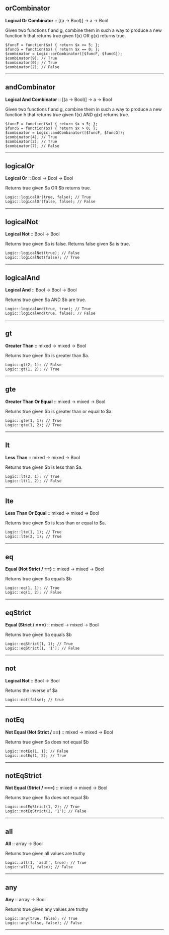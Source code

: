 ## orCombinator

__Logical Or Combinator__ :: [(a -> Bool)] -> a -> Bool

Given two functions f and g, combine them in such a way to produce a new
function h that returns true given f(x) OR g(x) returns true.

```
$funcF = function($x) { return $x >= 5; };
$funcG = function($x) { return $x == 0; };
$combinator = Logic::orCombinator([$funcF, $funcG]);
$combinator(9); // True
$combinator(0); // True
$combinator(2); // False
```

---

## andCombinator

__Logical And Combinator__ :: [(a -> Bool)] -> a -> Bool

Given two functions f and g, combine them in such a way to produce a new
function h that returns true given f(x) AND g(x) returns true.

```
$funcF = function($x) { return $x < 5; };
$funcG = function($x) { return $x > 0; };
$combinator = Logic::andCombinator([$funcF, $funcG]);
$combinator(4); // True
$combinator(2); // True
$combinator(7); // False
```

---

## logicalOr

__Logical Or__ :: Bool -> Bool -> Bool

Returns true given $a OR $b returns true.

```
Logic::logicalOr(true, false); // True
Logic::logicalOr(false, false); // False
```

---

## logicalNot

__Logical Not__ :: Bool -> Bool

Returns true given $a is false.
Returns false given $a is true.

```
Logic::logicalNot(true); // False
Logic::logicalNot(false); // True
```

---

## logicalAnd

__Logical And__ :: Bool -> Bool -> Bool

Returns true given $a AND $b are true.

```
Logic::logicalAnd(true, true); // True
Logic::logicalAnd(true, false); // False
```

---

## gt

__Greater Than__ :: mixed -> mixed -> Bool

Returns true given $b is greater than $a.

```
Logic::gt(2, 1); // False
Logic::gt(1, 2); // True
```

---

## gte

__Greater Than Or Equal__ :: mixed -> mixed -> Bool

Returns true given $b is greater than or equal to $a.

```
Logic::gte(1, 1); // True
Logic::gte(1, 2); // True
```

---

## lt

__Less Than__ :: mixed -> mixed -> Bool

Returns true given $b is less than $a.

```
Logic::lt(2, 1); // True
Logic::lt(1, 2); // False
```

---

## lte

__Less Than Or Equal__ :: mixed -> mixed -> Bool

Returns true given $b is less than or equal to $a.

```
Logic::lte(1, 1); // True
Logic::lte(2, 1); // True
```

---

## eq

__Equal (Not Strict / ==)__ :: mixed -> mixed -> Bool

Returns true given $a equals $b

```
Logic::eq(1, 1); // True
Logic::eq(1, 2); // False
```

---

## eqStrict

__Equal (Strict / ===)__ :: mixed -> mixed -> Bool

Returns true given $a equals $b

```
Logic::eqStrict(1, 1); // True
Logic::eqStrict(1, '1'); // False
```

---

## not

__Logical Not__ :: Bool -> Bool

Returns the inverse of $a

```
Logic::not(false); // true
```

---

## notEq

__Not Equal (Not Strict / ==)__ :: mixed -> mixed -> Bool

Returns true given $a does not equal $b

```
Logic::notEq(1, 1); // False
Logic::notEq(1, 2); // True
```

---

## notEqStrict

__Not Equal (Strict / ===)__ :: mixed -> mixed -> Bool

Returns true given $a does not equal $b

```
Logic::notEqStrict(1, 2); // True
Logic::notEqStrict(1, '1'); // False
```

---

## all

__All__ :: array -> Bool

Returns true given all values are truthy

```
Logic::all(1, 'asdf', true); // True
Logic::all(1, false); // False
```

---

## any

__Any__ :: array -> Bool

Returns true given any values are truthy

```
Logic::any(true, false); // True
Logic::any(false, false); // False
```

---

